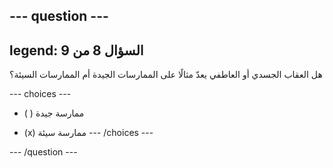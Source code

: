 --- question ---
---
legend: السؤال 8 من 9
---

هل العقاب الجسدي أو العاطفي يعدّ مثالًا على الممارسات الجيدة أم الممارسات السيئة؟

--- choices ---
- ( ) ممارسة جيدة

- (x) ممارسة سيئة --- /choices ---

--- /question ---
